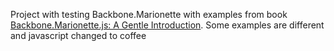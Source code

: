 Project with testing Backbone.Marionette with examples from book [Backbone.Marionette.js: A Gentle Introduction](https://leanpub.com/marionette-gentle-introduction). Some examples are different and javascript changed to coffee
